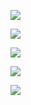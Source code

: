 ![](https://github-profile-summary-cards.vercel.app/api/cards/profile-details?username=adubovikov&theme=solarized_dark)

![](https://github-profile-summary-cards.vercel.app/api/cards/most-commit-language?username=adubovikov&theme=solarized_dark)

![](https://github-profile-summary-cards.vercel.app/api/cards/repos-per-language?username=adubovikov&theme=solarized_dark)

![](https://github-profile-summary-cards.vercel.app/api/cards/stats?username=adubovikov&theme=solarized_dark)

![](https://github-profile-summary-cards.vercel.app/api/cards/productive-time?username=adubovikov&theme=solarized_dark)
